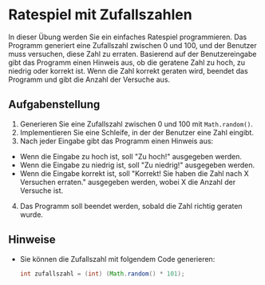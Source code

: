 # Ratespiel mit Zufallszahlen

In dieser Übung werden Sie ein einfaches Ratespiel programmieren. Das Programm generiert eine Zufallszahl zwischen 0 und 100, und der Benutzer muss versuchen, diese Zahl zu erraten. Basierend auf der Benutzereingabe gibt das Programm einen Hinweis aus, ob die geratene Zahl zu hoch, zu niedrig oder korrekt ist. Wenn die Zahl korrekt geraten wird, beendet das Programm und gibt die Anzahl der Versuche aus.

## Aufgabenstellung

1. Generieren Sie eine Zufallszahl zwischen 0 und 100 mit `Math.random()`.
2. Implementieren Sie eine Schleife, in der der Benutzer eine Zahl eingibt.
3. Nach jeder Eingabe gibt das Programm einen Hinweis aus:
  - Wenn die Eingabe zu hoch ist, soll "Zu hoch!" ausgegeben werden.
  - Wenn die Eingabe zu niedrig ist, soll "Zu niedrig!" ausgegeben werden.
  - Wenn die Eingabe korrekt ist, soll "Korrekt! Sie haben die Zahl nach X Versuchen erraten." ausgegeben werden, wobei X die Anzahl der Versuche ist.
4. Das Programm soll beendet werden, sobald die Zahl richtig geraten wurde.

## Hinweise

- Sie können die Zufallszahl mit folgendem Code generieren:
  ```java
  int zufallszahl = (int) (Math.random() * 101);
